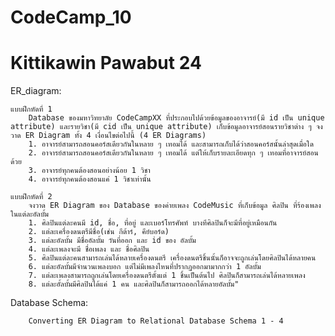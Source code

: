 # CodeCamp_10

# Kittikawin Pawabut 24

ER_diagram:      

    แบบฝึกหัดที่ 1
        Database ของมหาวิทยาลัย CodeCampXX ที่ประกอบไปด้วยข้อมูลของอาจารย์(มี id เป็น unique attribute) และรายวิชา(มี cid เป็น unique attribute) เก็บข้อมูลอาจารย์สอนรายวิชาต่าง ๆ จงวาด ER Diagram ทั้ง 4 เงื่อนไขต่อไปนี้ (4 ER Diagrams)
        1. อาจารย์สามารถสอนคอร์สเดียวกันในหลาย ๆ เทอมได้ และสามารถเก็บได้ว่าสอนคอร์สนั้นล่าสุดเมื่อใด
        2. อาจารย์สามารถสอนคอร์สเดียวกันในหลาย ๆ เทอมได้ แต่ให้เก็บรายละเอียดทุก ๆ เทอมที่อาจารย์สอนด้วย
        3. อาจารย์ทุกคนต้องสอนอย่างน้อย 1 วิชา
        4. อาจารย์ทุกคนต้องสอนแค่ 1 วิชาเท่านั้น

    แบบฝึกหัดที่ 2
        จงวาด ER Diagram ของ Database ของค่ายเพลง CodeMusic ที่เก็บข้อมูล ศิลปิน ที่ร้องเพลงในแต่ละอัลบั้ม
        1. ศิลปินแต่ละคนมี id, ชื่อ, ที่อยู่ และเบอร์โทรศัพท์ บางทีศิลปินก็จะมีที่อยู่เหมือนกัน
        2. แต่ละเครื่องดนตรีมีชื่อ(เช่น กีต้าร์, คีย์บอร์ด)
        3. แต่ละอัลบั้ม มีชื่ออัลบั้ม วันที่ออก และ id ของ อัลบั้ม
        4. แต่ละเพลงจะมี ชื่อเพลง และ ชื่อศิลปิน
        5. ศิลปินแต่ละคนสามารถเล่นได้หลายเครื่องดนตรี เครื่องดนตรีชิ้นนั้นก็อาจจะถูกเล่นโดยศิลปินได้หลายคน
        6. แต่ละอัลบั้มมีจำนวนเพลงบอก แต่ไม่มีเพลงไหนที่ปรากฏออกมามากกว่า 1 อัลบั้ม
        7. แต่ละเพลงสามารถถูกเล่นโดยเครื่องดนตรีตั้งแต่ 1 ชิ้นเป็นต้นไป ศิลปินก็สามารถเล่นได้หลายเพลง
        8. แต่ละอั้ลบั้มมีศิลปินได้แค่ 1 คน และศิลปินก็สามารถออกได้หลายอัลบั้ม"

Database Schema:

        Converting ER Diagram to Relational Database Schema 1 - 4
